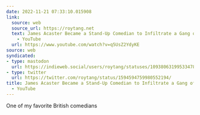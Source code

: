 ```yaml
---
date: 2022-11-21 07:33:10.015908
link:
  source: web
  source_url: https://roytang.net
  text: James Acaster Became a Stand-Up Comedian to Infiltrate a Gang of Drug Dealers
    - YouTube
  url: https://www.youtube.com/watch?v=q5UsZ2YdyKE
source: web
syndicated:
- type: mastodon
  url: https://indieweb.social/users/roytang/statuses/109380631995334786
- type: twitter
  url: https://twitter.com/roytang/status/1594594759980552194/
title: James Acaster Became a Stand-Up Comedian to Infiltrate a Gang of Drug Dealers
  - YouTube
---
```


One of my favorite British comedians